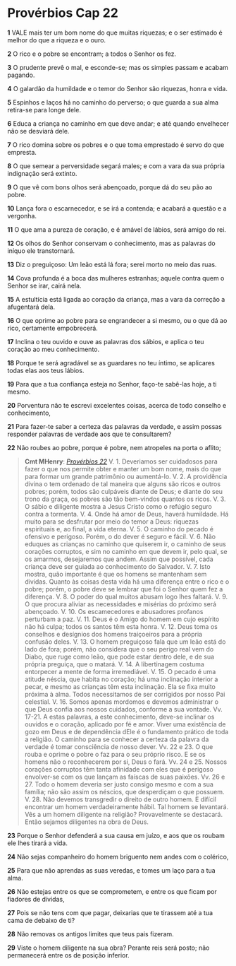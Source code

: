 # Provérbios Cap 22

**1** 	VALE mais ter um bom nome do que muitas riquezas; e o ser estimado é melhor do que a riqueza e o ouro.

**2** 	O rico e o pobre se encontram; a todos o Senhor os fez.

**3** 	O prudente prevê o mal, e esconde-se; mas os simples passam e acabam pagando.

**4** 	O galardão da humildade e o temor do Senhor são riquezas, honra e vida.

**5** 	Espinhos e laços há no caminho do perverso; o que guarda a sua alma retira-se para longe dele.

**6** 	Educa a criança no caminho em que deve andar; e até quando envelhecer não se desviará dele.

**7** 	O rico domina sobre os pobres e o que toma emprestado é servo do que empresta.

**8** 	O que semear a perversidade segará males; e com a vara da sua própria indignação será extinto.

**9** 	O que vê com bons olhos será abençoado, porque dá do seu pão ao pobre.

**10** 	Lança fora o escarnecedor, e se irá a contenda; e acabará a questão e a vergonha.

**11** 	O que ama a pureza de coração, e é amável de lábios, será amigo do rei.

**12** 	Os olhos do Senhor conservam o conhecimento, mas as palavras do iníquo ele transtornará.

**13** 	Diz o preguiçoso: Um leão está lá fora; serei morto no meio das ruas.

**14** 	Cova profunda é a boca das mulheres estranhas; aquele contra quem o Senhor se irar, cairá nela.

**15** 	A estultícia está ligada ao coração da criança, mas a vara da correção a afugentará dela.

**16** 	O que oprime ao pobre para se engrandecer a si mesmo, ou o que dá ao rico, certamente empobrecerá.

**17** 	Inclina o teu ouvido e ouve as palavras dos sábios, e aplica o teu coração ao meu conhecimento.

**18** 	Porque te será agradável se as guardares no teu íntimo, se aplicares todas elas aos teus lábios.

**19** 	Para que a tua confiança esteja no Senhor, faço-te sabê-las hoje, a ti mesmo.

**20** 	Porventura não te escrevi excelentes coisas, acerca de todo conselho e conhecimento,

**21** 	Para fazer-te saber a certeza das palavras da verdade, e assim possas responder palavras de verdade aos que te consultarem?

**22** 	Não roubes ao pobre, porque é pobre, nem atropeles na porta o aflito;

> **Cmt MHenry**: *[Provérbios 22](../20A-Pv/22.md#0)* V. 1. Deveriamos ser cuidadosos para fazer o que nos permite obter e manter um bom nome, mais do que para formar um grande patrimônio ou aumentá-lo. V. 2. A providência divina o tem ordenado de tal maneira que alguns são ricos e outros pobres; porém, todos são culpáveis diante de Deus; e diante do seu trono da graça, os pobres são tão bem-vindos quantos os ricos. V. 3. O sábio e diligente mostra a Jesus Cristo como o refúgio seguro contra a tormenta. V. 4. Onde há amor de Deus, haverá humildade. Há muito para se desfrutar por meio do temor a Deus: riquezas espirituais e, ao final, a vida eterna. V. 5. O caminho do pecado é ofensivo e perigoso. Porém, o do dever é seguro e fácil. V. 6. Não eduques as crianças no caminho que quiserem ir, o caminho de seus corações corruptos, e sim no caminho em que devem ir, pelo qual, se os amarmos, desejaremos que andem. Assim que possível, cada criança deve ser guiada ao conhecimento do Salvador. V. 7. Isto mostra, quão importante é que os homens se mantenham sem dividas. Quanto às coisas desta vida há uma diferença entre o rico e o pobre; porém, o pobre deve se lembrar que foi o Senhor quem fez a diferença. V. 8. O poder do qual muitos abusam logo lhes faltará. V. 9. O que procura aliviar as necessidades e misérias do próximo será abençoado. V. 10. Os escamecedores e abusadores profanos perturbam a paz. V. 11. Deus é o Amigo do homem em cujo espírito não há culpa; todos os santos têm esta honra. V. 12. Deus toma os conselhos e desígnios dos homens traiçoeiros para a própria confusão deles. V. 13. O homem preguiçoso fala que um leão está do lado de fora; porém, não considera que o seu perigo real vem do Diabo, que ruge como leão, que pode estar dentro dele, e de sua própria preguiça, que o matará. V. 14. A libertinagem costuma entorpecer a mente de forma irremediável. V. 15. O pecado é uma atitude néscia, que habita no coração; há uma inclinação interior a pecar, e mesmo as crianças têm esta inclinação. Ela se fixa muito próxima à alma. Todos necessitamos de ser corrigidos por nosso Pai celestial. V. 16. Somos apenas mordomos e devemos administrar o que Deus confia aos nossos cuidados, conforme a sua vontade. Vv. 17-21. A estas palavras, a este conhecimento, deve-se inclinar os ouvidos e o coração, aplicado por fé e amor. Viver uma existência de gozo em Deus e de dependência dEle é o fundamento prático de toda a religião. O caminho para se conhecer a certeza da palavra da verdade é tomar consciência de nosso dever. Vv. 22 e 23. O que rouba e oprime o pobre o faz para o seu próprio risco. E se os homens não o reconhecerem por si, Deus o fará. Vv. 24 e 25. Nossos corações corruptos têm tanta afinidade com eles que é perigoso envolver-se com os que lançam as faíscas de suas paixões. Vv. 26 e 27. Todo o homem deveria ser justo consigo mesmo e com a sua família; não são assim os néscios, que desperdiçam o que possuem. V. 28. Não devemos transgredir o direito de outro homem. E difícil encontrar um homem verdadeiramente hábil. Tal homem se levantará. Vês a um homem diligente na religião? Provavelmente se destacará. Então sejamos diligentes na obra de Deus.

**23** 	Porque o Senhor defenderá a sua causa em juízo, e aos que os roubam ele lhes tirará a vida.

**24** 	Não sejas companheiro do homem briguento nem andes com o colérico,

**25** 	Para que não aprendas as suas veredas, e tomes um laço para a tua alma.

**26** 	Não estejas entre os que se comprometem, e entre os que ficam por fiadores de dívidas,

**27** 	Pois se não tens com que pagar, deixarias que te tirassem até a tua cama de debaixo de ti?

**28** 	Não removas os antigos limites que teus pais fizeram.

**29** 	Viste o homem diligente na sua obra? Perante reis será posto; não permanecerá entre os de posição inferior.

